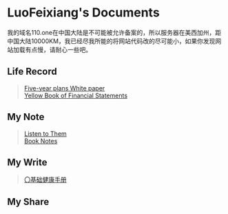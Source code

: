 # LuoFeixiang's Documents

我的域名110.one在中国大陆是不可能被允许备案的，所以服务器在美西加州，距中国大陆10000KM，我已经尽我所能的将网站代码改的尽可能小，如果你发现网站加载有点慢，请耐心一些吧。

## Life Record

> [Five-year plans White paper](docs/Fyp/)  
> [Yellow Book of Financial Statements](docs/Yfs/) 

## My Note

> [Listen to Them](docs/Ltt/)   
> [Book Notes](docs/Bns/)

## My Write

> [〇基础健康手册](docs/Defaulthealth/) 

## My Share

